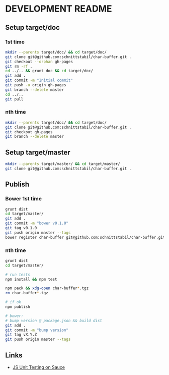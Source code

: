# DEVELOPMENT README

## Setup target/doc

### 1st time

```bash
mkdir --parents target/doc/ && cd target/doc/
git clone git@github.com:schnittstabil/char-buffer.git .
git checkout --orphan gh-pages
git rm -rf .
cd ../.. && grunt doc && cd target/doc/
git add .
git commit -m "Initial commit"
git push -u origin gh-pages
git branch --delete master
cd ../..
git pull
```

### nth time

```bash
mkdir --parents target/doc/ && cd target/doc/
git clone git@github.com:schnittstabil/char-buffer.git .
git checkout gh-pages
git branch --delete master
```

## Setup target/master

```bash
mkdir --parents target/master/ && cd target/master/
git clone git@github.com:schnittstabil/char-buffer.git .
```

## Publish

### Bower 1st time

```bash
grunt dist
cd target/master/
git add .
git commit -m "bower v0.1.0"
git tag v0.1.0
git push origin master --tags
bower register char-buffer git@github.com:schnittstabil/char-buffer.git
```

### nth time
```bash
grunt dist
cd target/master/

# run tests
npm install && npm test

npm pack && xdg-open char-buffer*.tgz
rm char-buffer*.tgz

# if ok
npm publish

# bower:
# bump version @ package.json && build dist
git add .
git commit -m "bump version"
git tag vX.Y.Z
git push origin master --tags
```

## Links

* [JS Unit Testing on Sauce](https://saucelabs.com/docs/javascript-unit-testing-tutorial)
